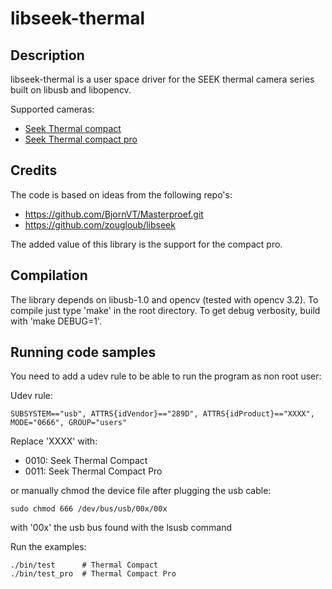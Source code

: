 # libseek-thermal

## Description

libseek-thermal is a user space driver for the SEEK thermal camera series built on libusb and libopencv.

Supported cameras:
* [Seek Thermal compact](http://www.thermal.com/products/compact/)
* [Seek Thermal compact pro](http://www.thermal.com/products/compactpro)

## Credits

The code is based on ideas from the following repo's:
* https://github.com/BjornVT/Masterproef.git
* https://github.com/zougloub/libseek

The added value of this library is the support for the compact pro.

## Compilation

The library depends on libusb-1.0 and opencv (tested with opencv 3.2).
To compile just type 'make' in the root directory.
To get debug verbosity, build with 'make DEBUG=1'.

## Running code samples

You need to add a udev rule to be able to run the program as non root user:

Udev rule:

```
SUBSYSTEM=="usb", ATTRS{idVendor}=="289D", ATTRS{idProduct}=="XXXX", MODE="0666", GROUP="users"
```

Replace 'XXXX' with:
* 0010: Seek Thermal Compact
* 0011: Seek Thermal Compact Pro

or manually chmod the device file after plugging the usb cable:

```
sudo chmod 666 /dev/bus/usb/00x/00x
```

with '00x' the usb bus found with the lsusb command

Run the examples:

```
./bin/test      # Thermal Compact
./bin/test_pro  # Thermal Compact Pro
```
